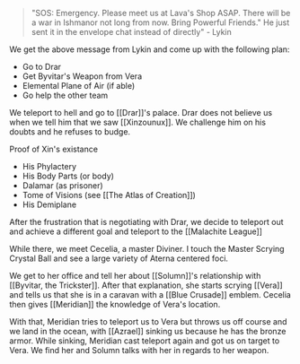 >"SOS: Emergency. Please meet us at Lava's Shop ASAP. There will be a war in Ishmanor not long from now. Bring Powerful Friends." He just sent it in the envelope chat instead of directly" - Lykin

We get the above message from Lykin and come up with the following plan:
- Go to Drar
- Get Byvitar's Weapon from Vera
- Elemental Plane of Air (if able)
- Go help the other team

We teleport to hell and go to [[Drar]]'s palace. Drar does not believe us when we tell him that we saw [[Xinzounux]]. We challenge him on his doubts and he refuses to budge. 

Proof of Xin's existance
- His Phylactery
- His Body Parts (or body)
- Dalamar (as prisoner)
- Tome of Visions (see [[The Atlas of Creation]])
- His Demiplane

After the frustration that is negotiating with Drar, we decide to teleport out and achieve a different goal and teleport to the [[Malachite League]]

While there, we meet Cecelia, a master Diviner. I touch the Master Scrying Crystal Ball and see a large variety of Aterna centered foci. 

We get to her office and tell her about [[Solumn]]'s relationship with [[Byvitar, the Trickster]]. After that explanation, she starts scrying [[Vera]] and tells us that she is in a caravan with a [[Blue Crusade]] emblem. Cecelia then gives [[Meridian]] the knowledge of Vera's location. 

With that, Meridian tries to teleport us to Vera but throws us off course and we land in the ocean, with [[Azrael]] sinking us because he has the bronze armor. While sinking, Meridian cast teleport again and got us on target to Vera. We find her and Solumn talks with her in regards to her weapon. 

